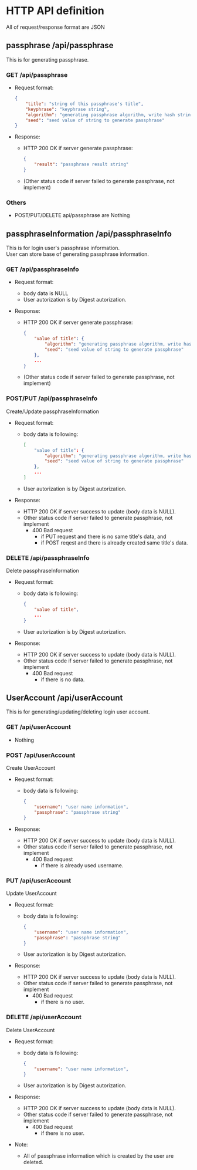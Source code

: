 # HTTP API definition

All of request/response format  are JSON

## passphrase /api/passphrase

This is for generating passphrase.

### GET /api/passphrase

- Request format:
	```json
	{
		"title": "string of this passphrase's title",
		"keyphrase": "keyphrase string",
		"algorithm": "generating passphrase algorithm, write hash string",
		"seed": "seed value of string to generate passphrase"
	}
	```

- Response:
	- HTTP 200 OK if server generate passphrase:
		```json
		{
			"result": "passphrase result string"
		}
		```
	- (Other status code if server failed to generate passphrase, not implement)

### Others

- POST/PUT/DELETE api/passphrase are Nothing

## passphraseInformation /api/passphraseInfo

This is for login user's passphrase information.  
User can store base of generating passphrase information.

### GET /api/passphraseInfo

- Request format:
	- body data is NULL
	- User autorization is by Digest autorization.

- Response:
	- HTTP 200 OK if server generate passphrase:
		```json
		{
			"value of title": {
				"algorithm": "generating passphrase algorithm, write hash string",
				"seed": "seed value of string to generate passphrase"
			},
			...
		}
		```
	- (Other status code if server failed to generate passphrase, not implement)

### POST/PUT /api/passphraseInfo

Create/Update passphraseInformation

- Request format:
	- body data is following:
		```json
		[
			"value of title": {
				"algorithm": "generating passphrase algorithm, write hash string",
				"seed": "seed value of string to generate passphrase"
			},
			...
		]
		```
	- User autorization is by Digest autorization.

- Response:
	- HTTP 200 OK if server success to update (body data is NULL).
	- Other status code if server failed to generate passphrase, not implement
		- 400 Bad request
			- if PUT request and there is no same title's data, and
			- if POST reqest and there is already created same title's data.

### DELETE /api/passphraseInfo

Delete passphraseInformation

- Request format:
	- body data is following:
		```json
		{
			"value of title",
			...
		}
		```
	- User autorization is by Digest autorization.

- Response:
	- HTTP 200 OK if server success to update (body data is NULL).
	- Other status code if server failed to generate passphrase, not implement
		- 400 Bad request
			- if there is no data.

## UserAccount /api/userAccount

This is for generating/updating/deleting login user account.

### GET /api/userAccount

- Nothing

### POST /api/userAccount

Create UserAccount

- Request format:
	- body data is following:
		```json
		{
			"username": "user name information",
			"passphrase": "passphrase string"
		}
		```

- Response:
	- HTTP 200 OK if server success to update (body data is NULL).
	- Other status code if server failed to generate passphrase, not implement
		- 400 Bad request
			- if there is already used username.

### PUT /api/userAccount

Update UserAccount

- Request format:
	- body data is following:
		```json
		{
			"username": "user name information",
			"passphrase": "passphrase string"
		}
		```
	- User autorization is by Digest autorization.

- Response:
	- HTTP 200 OK if server success to update (body data is NULL).
	- Other status code if server failed to generate passphrase, not implement
		- 400 Bad request
			- if there is no user.

### DELETE /api/userAccount

Delete UserAccount

- Request format:
	- body data is following:
		```json
		{
			"username": "user name information",
		}
		```
	- User autorization is by Digest autorization.

- Response:
	- HTTP 200 OK if server success to update (body data is NULL).
	- Other status code if server failed to generate passphrase, not implement
		- 400 Bad request
			- if there is no user.

- Note:
	- All of passphrase information which is created by the user are deleted.